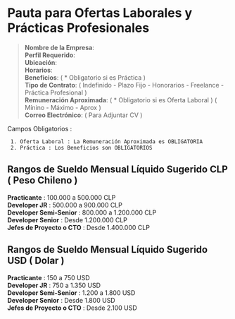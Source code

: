 # Pauta para Ofertas Laborales y Prácticas Profesionales                                                                                                

> **Nombre de la Empresa**:                                                                                                      
> **Perfil Requerido**:                                                                                                           
> **Ubicación**:                                                                                                                 
> **Horarios**:                                                                                                                  
> **Beneficios**: ( * Obligatorio si es Práctica )                                                                                                                  
> **Tipo de Contrato**: ( Indefinido - Plazo Fijo - Honorarios - Freelance - Práctica Profesional )                                                                       
> **Remuneración Aproximada**: ( * Obligatorio si es Oferta Laboral ) ( Mínino - Máximo - Aprox )                                                                             
> **Correo Electrónico**: ( Para Adjuntar CV )     
                                                                                                                                      
Campos Obligatorios :

     1. Oferta Laboral : La Remuneración Aproximada es OBLIGATORIA 
     2. Práctica : Los Beneficios son OBLIGATORIOS

## Rangos de Sueldo Mensual Líquido Sugerido CLP ( Peso Chileno )

**Practicante** : 100.000 a 500.000 CLP                                                                       
**Developer JR** : 500.000 a 900.000 CLP                                                                                  
**Developer Semi-Senior** : 800.000 a 1.200.000 CLP                                                                       
**Developer Senior** : Desde 1.200.000 CLP                                                              
**Jefes de Proyecto o CTO** : Desde 1.400.000 CLP                                                                        

## Rangos de Sueldo Mensual Líquido Sugerido USD ( Dolar )

**Practicante** : 150 a 750 USD                                                               
**Developer JR** :  750 a 1.350 USD                                                              
**Developer Semi-Senior** : 1.200 a 1.800 USD                                                    
**Developer Senior** : Desde 1.800 USD                                                     
**Jefes de Proyecto o CTO** : Desde 2.100 USD     
